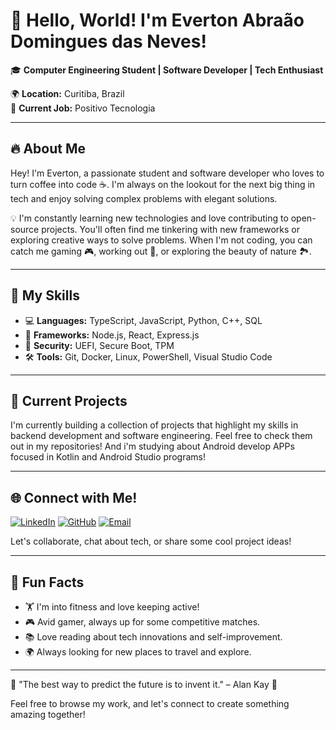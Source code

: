 # 👋 Hello, World! I'm Everton Abraão Domingues das Neves!

🎓 **Computer Engineering Student | Software Developer | Tech Enthusiast**

🌍 **Location:** Curitiba, Brazil  
💼 **Current Job:** Positivo Tecnologia

---

## 🔥 About Me
Hey! I'm Everton, a passionate student and software developer who loves to turn coffee into code ☕. I'm always on the lookout for the next big thing in tech and enjoy solving complex problems with elegant solutions.

💡 I'm constantly learning new technologies and love contributing to open-source projects. You'll often find me tinkering with new frameworks or exploring creative ways to solve problems. When I'm not coding, you can catch me gaming 🎮, working out 💪, or exploring the beauty of nature 🏞️.

---

## 🔧 My Skills

- 💻 **Languages:** TypeScript, JavaScript, Python, C++, SQL
- 🚀 **Frameworks:** Node.js, React, Express.js
- 🔐 **Security:** UEFI, Secure Boot, TPM
- 🛠️ **Tools:** Git, Docker, Linux, PowerShell, Visual Studio Code

---

## 💼 Current Projects
I'm currently building a collection of projects that highlight my skills in backend development and software engineering. Feel free to check them out in my repositories!
And i'm studying about Android develop APPs focused in Kotlin and Android Studio programs!

---

## 🌐 Connect with Me!

[![LinkedIn](https://img.shields.io/badge/LinkedIn-Profile-blue)](https://www.linkedin.com/in/evertonn)
[![GitHub](https://img.shields.io/badge/GitHub-Portfolio-black)](https://github.com/evertonn)
[![Email](https://img.shields.io/badge/Email-Contact-red)](mailto:your.email@example.com)

Let's collaborate, chat about tech, or share some cool project ideas!

---

## 🎯 Fun Facts

- 🏋️ I'm into fitness and love keeping active!
- 🎮 Avid gamer, always up for some competitive matches.
- 📚 Love reading about tech innovations and self-improvement.
- 🌍 Always looking for new places to travel and explore.

---

🌟 "The best way to predict the future is to invent it." – Alan Kay 🌟

Feel free to browse my work, and let's connect to create something amazing together!
